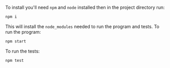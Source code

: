 To install you'll need `npm` and `node` installed then in the project directory run:
```js
npm i
```
This will install the `node_modules` needed to run the program and tests.
To run the program:
```js
npm start
```
To run the tests:
```js
npm test
```
